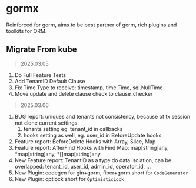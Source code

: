 # gormx
Reinforced for gorm, aims to be best partner of gorm, rich plugins and toolkits for ORM.

## Migrate From kube
> 2025.03.05
1. Do Full Feature Tests
2. Add TenantID Default Clause
3. Fix Time Type to receive: timestamp, time.Time, sql.NullTime
4. Move update and delete clause check to clause_checker

> 2025.03.06
1. BUG report: uniques and tenants not consistency, because of tx session not clone current settings.
   1. tenants setting eg. tenant_id in callbacks
   2. hooks setting as well, eg. user_id in BeforeUpdate hooks
2. Feature report: BeforeDelete Hooks with Array, Slice, Map
3. Feature report: AfterFind Hooks with Find Map: map[string]any, *map[string]any, *[]map[string]any
4. New Feature report: TenantID as a type do data isolation, can be overlapped: tenant_id, user_id, admin_id, operator_id, ...
5. New Plugin: codegen for gin+gorm, fiber+gorm short for `CodeGenerator`
6. New Plugin: optlock short for `OptimisticLock`